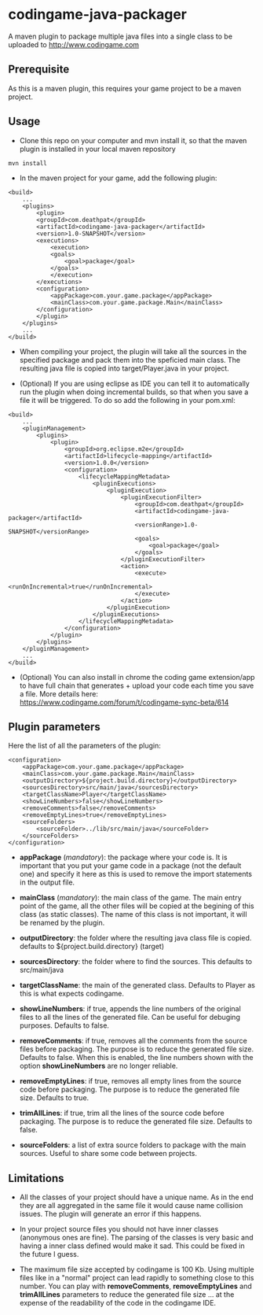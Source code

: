 # codingame-java-packager
A maven plugin to package multiple java files into a single class to be uploaded to http://www.codingame.com

## Prerequisite

As this is a maven plugin, this requires your game project to be a maven project.

## Usage

- Clone this repo on your computer and mvn install it, so that the maven plugin is installed in your local maven repository

```
mvn install
```

- In the maven project for your game, add the following plugin:

```
<build>
    ...
    <plugins>
        <plugin>
        <groupId>com.deathpat</groupId>
        <artifactId>codingame-java-packager</artifactId>
        <version>1.0-SNAPSHOT</version>
        <executions>
            <execution>
            <goals>
                <goal>package</goal>
            </goals>
            </execution>
        </executions>
        <configuration>
            <appPackage>com.your.game.package</appPackage>
            <mainClass>com.your.game.package.Main</mainClass>
        </configuration>
        </plugin>
    </plugins>
    ...
</build>
```

- When compiling your project, the plugin will take all the sources in the specified package and pack them into the speficied main class. The resulting java file is copied into target/Player.java in your project.

- (Optional) If you are using eclipse as IDE you can tell it to automatically run the plugin when doing incremental builds, so that when you save a file it will be triggered. To do so add the following in your pom.xml:

```
<build>
    ...
    <pluginManagement>
        <plugins>
            <plugin>
                <groupId>org.eclipse.m2e</groupId>
                <artifactId>lifecycle-mapping</artifactId>
                <version>1.0.0</version>
                <configuration>
                    <lifecycleMappingMetadata>
                        <pluginExecutions>
                            <pluginExecution>
                                <pluginExecutionFilter>
                                    <groupId>com.deathpat</groupId>
                                    <artifactId>codingame-java-packager</artifactId>
                                    <versionRange>1.0-SNAPSHOT</versionRange>
                                    <goals>
                                        <goal>package</goal>
                                    </goals>
                                </pluginExecutionFilter>
                                <action>
                                    <execute>
                                        <runOnIncremental>true</runOnIncremental>
                                    </execute>
                                </action>
                            </pluginExecution>
                        </pluginExecutions>
                    </lifecycleMappingMetadata>
                </configuration>
            </plugin>
        </plugins>
    </pluginManagement>
    ...
</build>
```

- (Optional) You can also install in chrome the coding game extension/app to have  full chain that generates + upload your code each time you save a file. More details here: https://www.codingame.com/forum/t/codingame-sync-beta/614

## Plugin parameters

Here the list of all the parameters of the plugin:

```
<configuration>
    <appPackage>com.your.game.package</appPackage>
    <mainClass>com.your.game.package.Main</mainClass>
    <outputDirectory>${project.build.directory}</outputDirectory>
    <sourcesDirectory>src/main/java</sourcesDirectory>
    <targetClassName>Player</targetClassName>
    <showLineNumbers>false</showLineNumbers>
    <removeComments>false</removeComments>
    <removeEmptyLines>true</removeEmptyLines>
    <sourceFolders>
        <sourceFolder>../lib/src/main/java</sourceFolder>
    </sourceFolders>
</configuration>
```

- **appPackage** (*mandatory*): the package where your code is. It is important that you put your game code in a package (not the default one) and specify it here as this is used to remove the import statements in the output file.

- **mainClass** (*mandatory*): the main class of the game. The main entry point of the game, all the other files will be copied at the begining of this class (as static classes). The name of this class is not important, it will be renamed by the plugin.

- **outputDirectory**: the folder where the resulting java class file is copied. defaults to ${project.build.directory} (target)

- **sourcesDirectory**: the folder where to find the sources. This defaults to src/main/java

- **targetClassName**: the main of the generated class. Defaults to Player as this is what expects codingame.

- **showLineNumbers**: if true, appends the line numbers of the original files to all the lines of the generated file. Can be useful for debuging purposes. Defaults to false.

- **removeComments**: if true, removes all the comments from the source files before packaging. The purpose is to reduce the generated file size. Defaults to false. When this is enabled, the line numbers shown with the option **showLineNumbers** are no longer reliable.

- **removeEmptyLines**: if true, removes all empty lines from the source code before packaging. The purpose is to reduce the generated file size. Defaults to true.

- **trimAllLines**: if true, trim all the lines of the source code before packaging. The purpose is to reduce the generated file size. Defaults to false.

- **sourceFolders**: a list of extra source folders to package with the main sources. Useful to share some code between projects.

## Limitations
- All the classes of your project should have a unique name. As in the end they are all aggregated in the same file it would cause name collision issues. The plugin will generate an error if this happens.

- In your project source files you should not have inner classes (anonymous ones are fine). The parsing of the classes is very basic and having a inner class defined would make it sad. This could be fixed in the future I guess.

- The maximum file size accepted by codingame is 100 Kb. Using multiple files like in a "normal" project can lead rapidly to something close to this number. You can play with **removeComments**, **removeEmptyLines** and **trimAllLines** parameters to reduce the generated file size ... at the expense of the readability of the code in the codingame IDE.